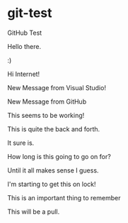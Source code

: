 # git-test
GitHub Test

Hello there. 

:)

Hi Internet!

New Message from Visual Studio!

New Message from GitHub

This seems to be working!

This is quite the back and forth.

It sure is.

How long is this going to go on for?

Until it all makes sense I guess.

I'm starting to get this on lock!

This is an important thing to remember

This will be a pull.
